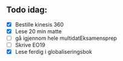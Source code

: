 ## Todo idag:

- [x] Bestille kinesis 360
- [x] Lese 20 min matte
- [ ] gå igjennom hele multidatEksamensprep
- [ ] Skrive EO19
- [x] Lese ferdig i globaliseringsbok
